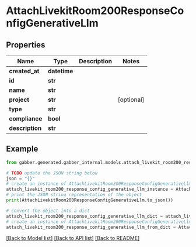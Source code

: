 # AttachLivekitRoom200ResponseConfigGenerativeLlm


## Properties

Name | Type | Description | Notes
------------ | ------------- | ------------- | -------------
**created_at** | **datetime** |  | 
**id** | **str** |  | 
**name** | **str** |  | 
**project** | **str** |  | [optional] 
**type** | **str** |  | 
**compliance** | **bool** |  | 
**description** | **str** |  | 

## Example

```python
from gabber.generated.gabber_internal.models.attach_livekit_room200_response_config_generative_llm import AttachLivekitRoom200ResponseConfigGenerativeLlm

# TODO update the JSON string below
json = "{}"
# create an instance of AttachLivekitRoom200ResponseConfigGenerativeLlm from a JSON string
attach_livekit_room200_response_config_generative_llm_instance = AttachLivekitRoom200ResponseConfigGenerativeLlm.from_json(json)
# print the JSON string representation of the object
print(AttachLivekitRoom200ResponseConfigGenerativeLlm.to_json())

# convert the object into a dict
attach_livekit_room200_response_config_generative_llm_dict = attach_livekit_room200_response_config_generative_llm_instance.to_dict()
# create an instance of AttachLivekitRoom200ResponseConfigGenerativeLlm from a dict
attach_livekit_room200_response_config_generative_llm_from_dict = AttachLivekitRoom200ResponseConfigGenerativeLlm.from_dict(attach_livekit_room200_response_config_generative_llm_dict)
```
[[Back to Model list]](../README.md#documentation-for-models) [[Back to API list]](../README.md#documentation-for-api-endpoints) [[Back to README]](../README.md)


